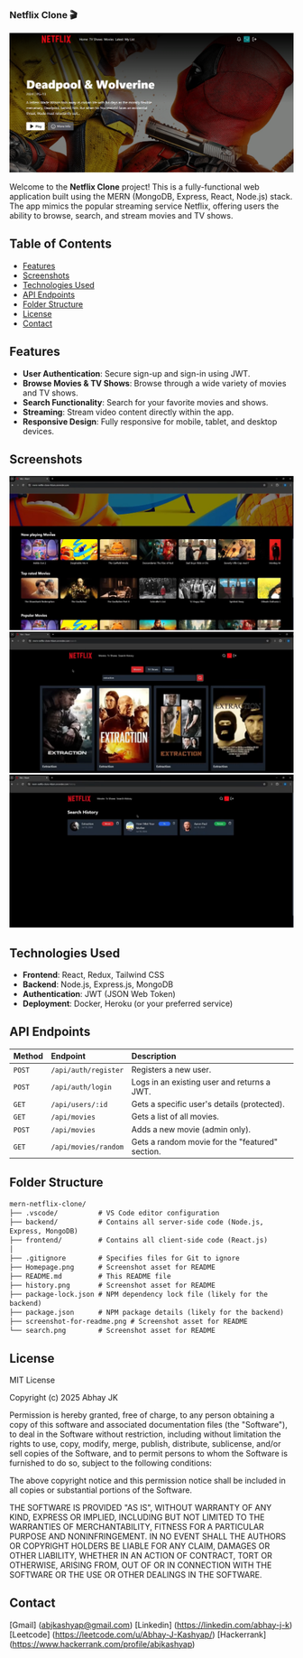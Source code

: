 ### Netflix Clone 🎬
![Netflix Clone Screenshot](./screenshot-for-readme.png)


Welcome to the **Netflix Clone** project! This is a fully-functional web application built using the MERN (MongoDB, Express, React, Node.js) stack. The app mimics the popular streaming service Netflix, offering users the ability to browse, search, and stream movies and TV shows.

## Table of Contents

- [Features](#features)
- [Screenshots](#screenshots)
- [Technologies Used](#technologies-used)
- [API Endpoints](#api-endpoints)
- [Folder Structure](#folder-structure)
- [License](#license)
- [Contact](#contact)

## Features

- **User Authentication**: Secure sign-up and sign-in using JWT.
- **Browse Movies & TV Shows**: Browse through a wide variety of movies and TV shows.
- **Search Functionality**: Search for your favorite movies and shows.
- **Streaming**: Stream video content directly within the app.
- **Responsive Design**: Fully responsive for mobile, tablet, and desktop devices.

## Screenshots

![Homepage](./Homepage.png)
![Movie Details](./search.png)
![Search History](./history.png)


## Technologies Used

- **Frontend**: React, Redux, Tailwind CSS
- **Backend**: Node.js, Express.js, MongoDB
- **Authentication**: JWT (JSON Web Token)
- **Deployment**: Docker, Heroku (or your preferred service)

## API Endpoints
| Method | Endpoint | Description |
| :--- | :--- | :--- |
| `POST` | `/api/auth/register` | Registers a new user. |
| `POST` | `/api/auth/login` | Logs in an existing user and returns a JWT. |
| `GET` | `/api/users/:id` | Gets a specific user's details (protected). |
| `GET` | `/api/movies` | Gets a list of all movies. |
| `POST` | `/api/movies` | Adds a new movie (admin only). |
| `GET` | `/api/movies/random` | Gets a random movie for the "featured" section. |


## Folder Structure
```
mern-netflix-clone/
├── .vscode/          # VS Code editor configuration
├── backend/          # Contains all server-side code (Node.js, Express, MongoDB)
├── frontend/         # Contains all client-side code (React.js)
│
├── .gitignore        # Specifies files for Git to ignore
├── Homepage.png      # Screenshot asset for README
├── README.md         # This README file
├── history.png       # Screenshot asset for README
├── package-lock.json # NPM dependency lock file (likely for the backend)
├── package.json      # NPM package details (likely for the backend)
├── screenshot-for-readme.png # Screenshot asset for README
└── search.png        # Screenshot asset for README
```


## License
MIT License

Copyright (c) 2025 Abhay JK

Permission is hereby granted, free of charge, to any person obtaining a copy
of this software and associated documentation files (the "Software"), to deal
in the Software without restriction, including without limitation the rights
to use, copy, modify, merge, publish, distribute, sublicense, and/or sell
copies of the Software, and to permit persons to whom the Software is
furnished to do so, subject to the following conditions:

The above copyright notice and this permission notice shall be included in all
copies or substantial portions of the Software.

THE SOFTWARE IS PROVIDED "AS IS", WITHOUT WARRANTY OF ANY KIND, EXPRESS OR
IMPLIED, INCLUDING BUT NOT LIMITED TO THE WARRANTIES OF MERCHANTABILITY,
FITNESS FOR A PARTICULAR PURPOSE AND NONINFRINGEMENT. IN NO EVENT SHALL THE
AUTHORS OR COPYRIGHT HOLDERS BE LIABLE FOR ANY CLAIM, DAMAGES OR OTHER
LIABILITY, WHETHER IN AN ACTION OF CONTRACT, TORT OR OTHERWISE, ARISING FROM,
OUT OF OR IN CONNECTION WITH THE SOFTWARE OR THE USE OR OTHER DEALINGS IN THE
SOFTWARE.


## Contact
[Gmail] (abjkashyap@gmail.com)
[Linkedin] (https://linkedin.com/abhay-j-k)
[Leetcode] (https://leetcode.com/u/Abhay-J-Kashyap/)
[Hackerrank] (https://www.hackerrank.com/profile/abjkashyap)


